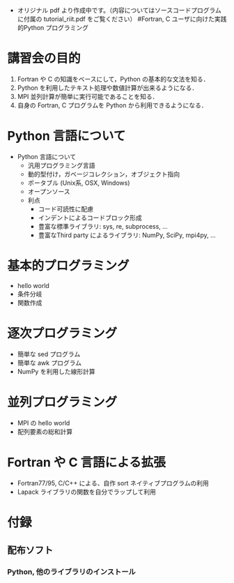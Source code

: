 - オリジナル pdf より作成中です。（内容についてはソースコードプログラムに付属の tutorial_riit.pdf をご覧ください）
#Fortran, C ユーザに向けた実践的Python プログラミング

# 講習会の目的
1. Fortran や C の知識をベースにして，Python の基本的な文法を知る．
1. Python を利用したテキスト処理や数値計算が出来るようになる．
1. MPI 並列計算が簡単に実行可能であることを知る．
1. 自身の Fortran, C プログラムを Python から利用できるようになる．

# Python 言語について
- Python 言語について
  - 汎用プログラミング言語
  - 動的型付け，ガベージコレクション，オブジェクト指向
  - ポータブル (Unix系, OSX, Windows)
  - オープンソース
  - 利点
    - コード可読性に配慮
     - インデントによるコードブロック形成
     - 豊富な標準ライブラリ: sys, re, subprocess, ...
     - 豊富なThird party によるライブラリ: NumPy, SciPy, mpi4py, ...

# 基本的プログラミング
- hello world
- 条件分岐
- 関数作成

# 逐次プログラミング
- 簡単な sed プログラム
- 簡単な awk プログラム
- NumPy を利用した線形計算

# 並列プログラミング
- MPI の hello world
- 配列要素の総和計算

# Fortran や C 言語による拡張
- Fortran77/95, C/C++ による、自作 sort ネイティブプログラムの利用
- Lapack ライブラリの関数を自分でラップして利用

# 付録
## 配布ソフト
### Python, 他のライブラリのインストール
